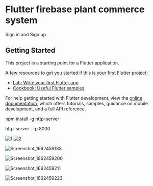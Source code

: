 # Flutter firebase plant commerce system

Sign in and Sign up

## Getting Started

This project is a starting point for a Flutter application.

A few resources to get you started if this is your first Flutter project:

- [Lab: Write your first Flutter app](https://docs.flutter.dev/get-started/codelab)
- [Cookbook: Useful Flutter samples](https://docs.flutter.dev/cookbook)

For help getting started with Flutter development, view the
[online documentation](https://docs.flutter.dev/), which offers tutorials,
samples, guidance on mobile development, and a full API reference.


npm install -g http-server

http-server . -p 8000

![1](https://user-images.githubusercontent.com/59581456/180210503-ed495864-9e68-4040-97ac-96c7ffcc2533.jpg)     ![2](https://user-images.githubusercontent.com/59581456/180210519-5e922f79-9561-4d08-ad5d-1aef692a173f.jpg)

![Screenshot_1662459183](https://user-images.githubusercontent.com/59581456/188727858-27ddb904-f5df-4e1a-b8cb-5f847c4970d4.png)


![Screenshot_1662459200](https://user-images.githubusercontent.com/59581456/188727956-6afbea93-45b0-4f73-8625-37d00788586b.png)

![Screenshot_1662459211](https://user-images.githubusercontent.com/59581456/188727966-b998852d-215f-4298-8eb8-b85850936e45.png)

![Screenshot_1662459223](https://user-images.githubusercontent.com/59581456/188727986-4e17e780-962e-4e10-859b-143858340369.png)
